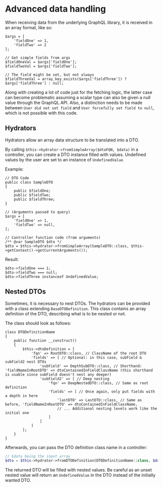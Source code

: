 # Advanced data handling

When receiving data from the underlying GraphQL library, it is received in an array format, like so:

```
$args = [
    'fieldOne' => 1,
    'fieldTwo' => 2
];

// Get simple fields from args
$fieldOneVal = $args['fieldOne'];
$fieldTwoVal = $args['fieldTwo'];

// The field might be set, but not always
$fieldThreeVal = array_key_exists($args['fieldThree']) ? $args['fieldThree'] : null;
```

Along with creating a lot of code just for the fetching logic, the latter case can become problematic assuming a scalar type can also be given a null value through the GraphQL API. Also, a distinction needs to be made between `User did not set field` and `User forcefully set field to null`, which is not possible with this code.

## Hydrators

Hydrators allow an array data structure to be translated into a DTO.

By calling `$this->hydrator->fromSimpleArray($dtoFQN, $data)` in a controller, you can create a DTO instance filled with values. Undefined values by the user are set to an instance of `UndefinedValue`.

Example:


```
// DTO Code
public class SampleDTO 
{
    public $fieldOne;
    public $fieldTwo;
    public $fieldThree;
}

// (Arguments passed to query)
$args = [
    'fieldOne' => 1,
    'fieldTwo' => null,
];

// Controller function code (from arguments)
/** @var SampleDTO $dto */
$dto = $this->hydrator->fromSimpleArray(SampleDTO::class, $this->getContext()->getCurrentArguments());
```

Result:
```
$dto->fieldOne === 1;
$dto->fieldTwo === null;
$dto->fieldThree instanceof UndefinedValue;
```

## Nested DTOs

Sometimes, it is necessary to nest DTOs. The hydrators can be provided with a class extending `BaseDTODefinition`. This class contains an array definition of the DTO, describing what is to be nested or not. 

The class should look as follows:

```
class DTODefinitionName
{
    public function __construct()
    {
		$this->dtoDefinition = [
			'fqn' => RootDTO::class, // ClassName of the root DTO
			'fields' => [ // Optional: in this case, subField & subField2 nest DTOs
				'subField' => DepthSubDTO::class, // Shorthand: 'fieldNameInRootDTO' => dtoContainedInFieldClassName (this shorthand is usable since subField doesn't nest any deeper)
				'subField2' => [ // Deep nesting
				    'fqn' => DeepNestedDTO::class, // Same as root definition
				    'fields' => [ // Once again, only put fields with a depth in here
				        'lastDTO' => LastDTO::class, // Same as before, 'fieldNameInRootDTO' => dtoContainedInFieldClassName,
				        // ... Additional nesting levels work like the initial one
				    ]
				]
			]
		];
    }
}
```

Afterwards, you can pass the DTO definition class name in a controller:

```php
// $data being the input array
$dto = $this->hydrator->fromDTODefinition(DTODefinitionName::class, $data);
```

The returned DTO will be filled with nested values. Be careful as an unset nested value will return an `UndefinedValue` in the DTO instead of the initially wanted DTO.
